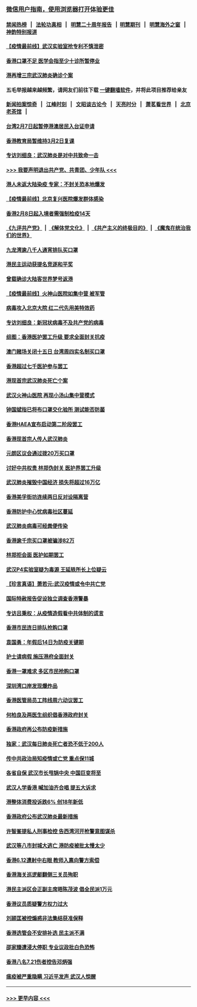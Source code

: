 ### [微信用户指南，使用浏览器打开体验更佳](https://github.com/gfw-breaker/banned-news1/blob/master/indexes/wechat-guide.md?t=0)
#### [禁闻热榜](热点新闻.md?t=0)  &nbsp;&nbsp;|&nbsp;&nbsp; [法轮功真相](https://github.com/gfw-breaker/truth/blob/master/README.md?t=0) &nbsp;&nbsp;|&nbsp;&nbsp; [明慧二十周年报告](https://github.com/gfw-breaker/mh-reports/blob/master/README.md?t=0) &nbsp;&nbsp;|&nbsp;&nbsp;[明慧期刊](https://github.com/gfw-breaker/mh-qikan) &nbsp;&nbsp;|&nbsp;&nbsp; [明慧海外之窗](https://github.com/gfw-breaker/mh-news/blob/master/README.md?t=0) &nbsp;&nbsp;|&nbsp;&nbsp; [神韵特别报道](https://github.com/gfw-breaker/mh-news/blob/master/shenyun.md?t=0)
#### [【疫情最前线】武汉实验室抢专利不慎泄密](../pages/nsc415/n11850310.md?t=02071502) 
#### [香港口罩不足 医学会指至少十诊所暂停业](../pages/nsc415/n11850301.md?t=02071502) 
#### [港再增三宗武汉肺炎确诊个案](../pages/nsc415/n11850328.md?t=02071502) 
#### 五毛举报越来越频繁，请网友们前往下载 [一键翻墙软件](https://github.com/gfw-breaker/ssr-accounts)，并将此项目推荐给亲友
#### [新闻拍案惊奇](https://github.com/gfw-breaker/banned-news1/blob/master/pages/link4.md) &nbsp;&nbsp;|&nbsp;&nbsp; [江峰时刻](https://github.com/gfw-breaker/banned-news1/blob/master/pages/link4.md) &nbsp;&nbsp;|&nbsp;&nbsp; [文昭谈古论今](https://github.com/gfw-breaker/banned-news1/blob/master/pages/link4.md) &nbsp;&nbsp;|&nbsp;&nbsp; [天亮时分](https://github.com/gfw-breaker/banned-news1/blob/master/pages/link4.md) &nbsp;&nbsp;|&nbsp;&nbsp; [萧茗看世界](https://github.com/gfw-breaker/banned-news1/blob/master/pages/link4.md) &nbsp;&nbsp;|&nbsp;&nbsp; [北京老茶馆](https://github.com/gfw-breaker/banned-news1/blob/master/pages/link4.md) &nbsp;&nbsp;|&nbsp;&nbsp; 
#### [台湾2月7日起暂停港澳居民入台证申请](../pages/nsc415/n11850304.md?t=02071502) 
#### [香港教育局暂维持3月2日复课](../pages/nsc415/n11850260.md?t=02071502) 
#### [专访刘细良：武汉肺炎是对中共致命一击](../pages/nsc415/n11849934.md?t=02071502) 
#### [>>> 我要声明退出共产党、共青团、少年队 <<<](https://github.com/begood0513/goodnews/blob/master/quit/letter.md) 
#### [港人未返大陆染疫 专家：不封关恐本地爆发](../pages/nsc415/n11848021.md?t=02071502) 
#### [【疫情最前线】北京复兴医院爆发群体感染](../pages/nsc415/n11847626.md?t=02071502) 
#### [香港2月8日起入境者需强制检疫14天](../pages/nsc415/n11847658.md?t=02071502) 
#### [《九评共产党》](https://github.com/begood0513/9ping.md/blob/master/README.md) &nbsp;|&nbsp; [《解体党文化》](../../../../jtdwh.md/blob/master/README.md)  &nbsp;|&nbsp; [《共产主义的终极目的》](../../../../gczydzjmd.md/blob/master/README.md) &nbsp;|&nbsp; [《魔鬼在统治我们的世界》](../../../../mgztzwmdsj.md/blob/master/README.md) 
#### [九龙湾逾八千人通宵排队买口罩](../pages/nsc415/n11847647.md?t=02071502) 
#### [港民主运动获提名竞逐和平奖](../pages/nsc415/n11847633.md?t=02071502) 
#### [曾载确诊大陆客世界梦号返港](../pages/nsc415/n11847608.md?t=02071502) 
#### [【疫情最前线】火神山医院如集中营 被军管](../pages/nsc415/n11847524.md?t=02071502) 
#### [病毒攻入北京大院 红二代先用美特效药](../pages/nsc415/n11847427.md?t=02071502) 
#### [专访刘细良：新冠状病毒不及共产党的病毒](../pages/nsc415/n11847164.md?t=02071502) 
#### [组图：香港医护罢工升级 要求全面封关抗疫](../pages/nsc415/n11844107.md?t=02071502) 
#### [澳门赌场关闭十五日 台湾周四实名制买口罩](../pages/nsc415/n11845083.md?t=02071502) 
#### [香港超过七千医护参与罢工](../pages/nsc415/n11845051.md?t=02071502) 
#### [港现首宗武汉肺炎死亡个案](../pages/nsc415/n11844998.md?t=02071502) 
#### [武汉火神山医院 再现小汤山集中营模式](../pages/nsc415/n11844763.md?t=02071502) 
#### [钟国斌指已将布口罩交化验所 测试能否防菌](../pages/nsc415/n11842783.md?t=02071502) 
#### [香港HAEA宣布启动第二阶段罢工](../pages/nsc415/n11842723.md?t=02071502) 
#### [香港现首宗人传人武汉肺炎](../pages/nsc415/n11842766.md?t=02071502) 
#### [元朗区议会通过拨20万买口罩](../pages/nsc415/n11842754.md?t=02071502) 
#### [讨好中共权贵 林郑伪封关 医护界罢工升级](../pages/nsc415/n11842359.md?t=02071502) 
#### [武汉肺炎摧毁中国经济 损失将超过16万亿](../pages/nsc415/n11839723.md?t=02071502) 
#### [香港美孚街坊连续两日反对设隔离营](../pages/nsc415/n11839962.md?t=02071502) 
#### [香港防护中心忧病毒社区蔓延](../pages/nsc415/n11839933.md?t=02071502) 
#### [武汉肺炎病毒可经粪便传染](../pages/nsc415/n11839939.md?t=02071502) 
#### [香港逾千宗买口罩被骗涉82万](../pages/nsc415/n11839914.md?t=02071502) 
#### [林郑拒会面 医护如期罢工](../pages/nsc415/n11839892.md?t=02071502) 
#### [武汉P4实验室疑为毒源 王延轶所长上位疑云](../pages/nsc415/n11835543.md?t=02071502) 
#### [【珍言真语】萧若元:武汉疫情或令中共亡党](../pages/nsc415/n11829394.md?t=02071502) 
#### [国际特赦报告促设独立调查香港警暴](../pages/nsc415/n11833845.md?t=02071502) 
#### [专访吕秉权：从疫情造假看中共体制的谎言](../pages/nsc415/n11833813.md?t=02071502) 
#### [香港市民连日排队抢购口罩](../pages/nsc415/n11833794.md?t=02071502) 
#### [袁国勇：年假后14日为防疫关键期](../pages/nsc415/n11831088.md?t=02071502) 
#### [护士请病假 施压港府全面封关](../pages/nsc415/n11831030.md?t=02071502) 
#### [香港一罩难求 多区市民抢购口罩](../pages/nsc415/n11831002.md?t=02071502) 
#### [深圳湾口岸发现爆炸品](../pages/nsc415/n11828802.md?t=02071502) 
#### [香港医管局员工阵线周六动议罢工](../pages/nsc415/n11828762.md?t=02071502) 
#### [何柏良及两医生组织倡香港政府封关](../pages/nsc415/n11828749.md?t=02071502) 
#### [香港政府再公布防疫新措施](../pages/nsc415/n11828716.md?t=02071502) 
#### [独家：武汉每日肺炎死亡者恐不低于200人](../pages/nsc415/n11828240.md?t=02071502) 
#### [传中共政治局知疫情或亡党 重点保11城](../pages/nsc415/n11828145.md?t=02071502) 
#### [各省自保 武汉市长甩锅中央 中国巨变将至](../pages/nsc415/n11828021.md?t=02071502) 
#### [武汉人学香港 喊加油齐合唱 提五大诉求](../pages/nsc415/n11827046.md?t=02071502) 
#### [港整体消费投诉跌6% 创18年新低](../pages/nsc415/n11817280.md?t=02071502) 
#### [香港政府公布武汉肺炎最新措施](../pages/nsc415/n11817152.md?t=02071502) 
#### [许智峯提私人刑事检控 告西湾河开枪警意图谋杀](../pages/nsc415/n11817132.md?t=02071502) 
#### [武汉等八市封城大逃亡 港防疫被批太慢太少](../pages/nsc415/n11817058.md?t=02071502) 
#### [香港6.12遭射中右眼 教师入禀向警方索偿](../pages/nsc415/n11814678.md?t=02071502) 
#### [香港海关巡逻艇翻侧三关员殉职](../pages/nsc415/n11814604.md?t=02071502) 
#### [港民主派区会正副主席晤陈茂波 倡全民派1万元](../pages/nsc415/n11814582.md?t=02071502) 
#### [香港议员质疑警方权力过大](../pages/nsc415/n11814560.md?t=02071502) 
#### [刘颕匡被控煽惑非法集结获准保释](../pages/nsc415/n11811727.md?t=02071502) 
#### [香港选管会不安排补选 民主派不满](../pages/nsc415/n11811691.md?t=02071502) 
#### [邵家臻遭浸大停职 专业议政批白色恐怖](../pages/nsc415/n11811670.md?t=02071502) 
#### [香港八名7.21伤者控告邓炳强](../pages/nsc415/n11811623.md?t=02071502) 
#### [瘟疫被严重隐瞒 习近平发声 武汉人惊醒](../pages/nsc415/n11811186.md?t=02071502) 

----
#### [ >>> 更早内容 <<< ](../indexes/nsc415-earlier.md)

